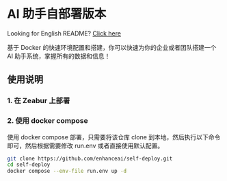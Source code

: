# AI 助手自部署版本

Looking for English README? [Click here](./README_EN.md)

基于 Docker 的快速环境配置和搭建，你可以快速为你的企业或者团队搭建一个 AI 助手系统，掌握所有的数据和信息！

## 使用说明

### 1. 在 Zeabur 上部署

### 2. 使用 docker compose

使用 docker compose 部署，只需要将该仓库 clone 到本地，然后执行以下命令即可，然后根据需要修改 run.env 或者直接使用默认配置。

```bash
git clone https://github.com/enhanceai/self-deploy.git
cd self-deploy
docker compose --env-file run.env up -d
```
